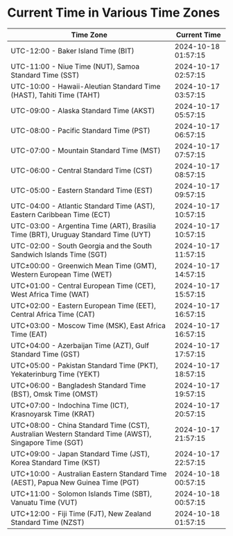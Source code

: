 # Current Time in Various Time Zones

| Time Zone | Current Time |
|-----------|--------------|
| UTC-12:00 - Baker Island Time (BIT) | 2024-10-18 01:57:15 |
| UTC-11:00 - Niue Time (NUT), Samoa Standard Time (SST) | 2024-10-17 02:57:15 |
| UTC-10:00 - Hawaii-Aleutian Standard Time (HAST), Tahiti Time (TAHT) | 2024-10-17 03:57:15 |
| UTC-09:00 - Alaska Standard Time (AKST) | 2024-10-17 05:57:15 |
| UTC-08:00 - Pacific Standard Time (PST) | 2024-10-17 06:57:15 |
| UTC-07:00 - Mountain Standard Time (MST) | 2024-10-17 07:57:15 |
| UTC-06:00 - Central Standard Time (CST) | 2024-10-17 08:57:15 |
| UTC-05:00 - Eastern Standard Time (EST) | 2024-10-17 09:57:15 |
| UTC-04:00 - Atlantic Standard Time (AST), Eastern Caribbean Time (ECT) | 2024-10-17 10:57:15 |
| UTC-03:00 - Argentina Time (ART), Brasília Time (BRT), Uruguay Standard Time (UYT) | 2024-10-17 10:57:15 |
| UTC-02:00 - South Georgia and the South Sandwich Islands Time (SGT) | 2024-10-17 11:57:15 |
| UTC±00:00 - Greenwich Mean Time (GMT), Western European Time (WET) | 2024-10-17 14:57:15 |
| UTC+01:00 - Central European Time (CET), West Africa Time (WAT) | 2024-10-17 15:57:15 |
| UTC+02:00 - Eastern European Time (EET), Central Africa Time (CAT) | 2024-10-17 16:57:15 |
| UTC+03:00 - Moscow Time (MSK), East Africa Time (EAT) | 2024-10-17 16:57:15 |
| UTC+04:00 - Azerbaijan Time (AZT), Gulf Standard Time (GST) | 2024-10-17 17:57:15 |
| UTC+05:00 - Pakistan Standard Time (PKT), Yekaterinburg Time (YEKT) | 2024-10-17 18:57:15 |
| UTC+06:00 - Bangladesh Standard Time (BST), Omsk Time (OMST) | 2024-10-17 19:57:15 |
| UTC+07:00 - Indochina Time (ICT), Krasnoyarsk Time (KRAT) | 2024-10-17 20:57:15 |
| UTC+08:00 - China Standard Time (CST), Australian Western Standard Time (AWST), Singapore Time (SGT) | 2024-10-17 21:57:15 |
| UTC+09:00 - Japan Standard Time (JST), Korea Standard Time (KST) | 2024-10-17 22:57:15 |
| UTC+10:00 - Australian Eastern Standard Time (AEST), Papua New Guinea Time (PGT) | 2024-10-18 00:57:15 |
| UTC+11:00 - Solomon Islands Time (SBT), Vanuatu Time (VUT) | 2024-10-18 00:57:15 |
| UTC+12:00 - Fiji Time (FJT), New Zealand Standard Time (NZST) | 2024-10-18 01:57:15 |
